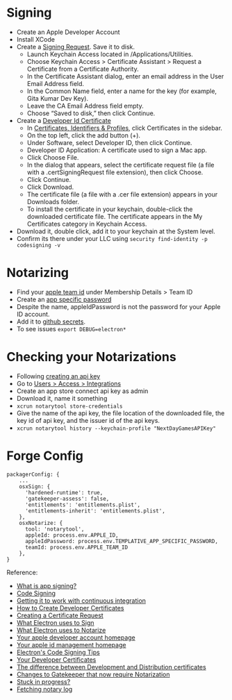 
# Signing

- Create an Apple Developer Account
- Install XCode
- Create a [Signing Request](https://developer.apple.com/help/account/create-certificates/create-a-certificate-signing-request). Save it to disk.
  - Launch Keychain Access located in /Applications/Utilities.
  - Choose Keychain Access > Certificate Assistant > Request a Certificate from a Certificate Authority.
  - In the Certificate Assistant dialog, enter an email address in the User Email Address field.
  - In the Common Name field, enter a name for the key (for example, Gita Kumar Dev Key).
  - Leave the CA Email Address field empty.
  - Choose “Saved to disk,” then click Continue.
- Create a [Developer Id Certificate](https://developer.apple.com/help/account/create-certificates/create-developer-id-certificates/)
  - In [Certificates, Identifiers & Profiles](https://developer.apple.com/account/resources), click Certificates in the sidebar.
  - On the top left, click the add button (+).
  - Under Software, select Developer ID, then click Continue.
  - Developer ID Application: A certificate used to sign a Mac app.
  - Click Choose File.
  - In the dialog that appears, select the certificate request file (a file with a .certSigningRequest file extension), then click Choose.
  - Click Continue.
  - Click Download.
  - The certificate file (a file with a .cer file extension) appears in your Downloads folder.
  - To install the certificate in your keychain, double-click the downloaded certificate file. The certificate appears in the My Certificates category in Keychain Access.
- Download it, double click, add it to your keychain at the System level.
- Confirm its there under your LLC using `security find-identity -p codesigning -v`

# Notarizing

- Find your [apple team id](https://developer.apple.com/account) under Membership Details > Team ID
- Create an [app specific password](https://appleid.apple.com/account/manage)
- Despite the name, appleIdPassword is not the password for your Apple ID account.
- Add it to [github secrets](https://github.com/templative/templative-electron/settings/secrets/actions).
- To see issues `export DEBUG=electron*`

# Checking your Notarizations

- Following [creating an api key](https://developer.apple.com/documentation/appstoreconnectapi/creating_api_keys_for_app_store_connect_api)
- Go to [Users > Access > Integrations](https://appstoreconnect.apple.com/access/integrations/api)
- Create an app store connect api key as admin
- Download it, name it something
- `xcrun notarytool store-credentials`
- Give the name of the api key, the file location of the downloaded file, the key id of api key, and the issuer id of the api keys. 
- `xcrun notarytool history --keychain-profile "NextDayGamesAPIKey"`

# Forge Config

```
packagerConfig: {
    ...
    osxSign: {
      'hardened-runtime': true,
      'gatekeeper-assess': false,
      'entitlements': 'entitlements.plist',
      'entitlements-inherit': 'entitlements.plist',
    },
    osxNotarize: {
      tool: 'notarytool',
      appleId: process.env.APPLE_ID,
      appleIdPassword: process.env.TEMPLATIVE_APP_SPECIFIC_PASSWORD,
      teamId: process.env.APPLE_TEAM_ID
    },
}
```

Reference:
- [What is app signing?](https://help.apple.com/xcode/mac/current/#/dev3a05256b8)
- [Code Signing](https://help.apple.com/xcode/mac/current/#/devfbe995ebf)
- [Getting it to work with continuous integration](https://shipshape.io/blog/signing-electron-apps-with-github-actions/)
- [How to Create Developer Certificates](https://developer.apple.com/help/account/create-certificates/create-developer-id-certificates/)
- [Creating a Certificate Request](https://developer.apple.com/help/account/create-certificates/create-a-certificate-signing-request)
- [What Electron uses to Sign](https://github.com/electron/osx-sign)
- [What Electron uses to Notarize](https://github.com/electron/osx-notarize)
- [Your apple developer account homepage](https://developer.apple.com/account)
- [Your apple id management homepage](https://appleid.apple.com/account/manage)
- [Electron's Code Signing Tips](https://www.electronjs.org/docs/latest/tutorial/code-signing)
- [Your Developer Certificates](https://developer.apple.com/account/resources/certificates/list)
- [The difference between Development and Distribution certificates](https://help.apple.com/xcode/mac/current/#/dev3a05256b8)
- [Changes to Gatekeeper that now require Notarization](https://developer.apple.com/developer-id/)
- [Stuck in progress?](https://forums.developer.apple.com/forums/thread/736977)
- [Fetching notary log](https://forums.developer.apple.com/forums/thread/705839)